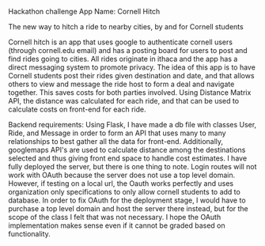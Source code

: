 Hackathon challenge
App Name: Cornell Hitch

The new way to hitch a ride to nearby cities, by and for Cornell students

Cornell hitch is an app that uses google to authenticate cornell users (through cornell.edu email) and has a posting board for users to post and find rides going to cities. All rides originate in ithaca and the app has a direct messaging system to promote privacy.
  The idea of this app is to have Cornell students post their rides given destination and date, and that allows others to view and message the ride host to form a deal and navigate together. This saves costs for both parties involved. Using Distance Matrix API, the distance was calculated for each ride, and that can be used to calculate costs on front-end for each ride.

Backend requirements:
   Using Flask, I have made a db file with classes User, Ride, and Message in order to form an API that uses many to many relationships to best gather all the data for front-end. Additionally, googlemaps API's are used to calculate distance among the destinations selected and thus giving front end space to handle cost estimates. 
   I have fully deployed the server, but there is one thing to note. Login routes will not work with OAuth because the server does not use a top level domain. However, if testing on a local url, the Oauth works perfectly and uses organization only specifications to only allow cornell students to add to database.
   In order to fix OAuth for the deployment stage, I would have to purchase a top level domain and host the server there instead, but for the scope of the class I felt that was not necessary. I hope the OAuth implementation makes sense even if it cannot be graded based on functionality.
   

